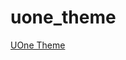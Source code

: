 # uone_theme
[UOne Theme](https://themeforest.net/item/uone-personal-portfolio-and-resume-template/25005328)
